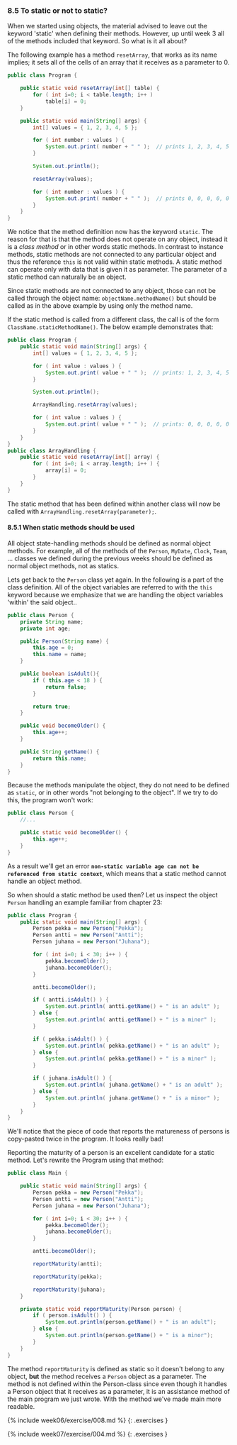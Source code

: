 ### 8.5 To static or not to static?

When we started using objects, the material advised to leave out the keyword 'static' when defining their methods. However, up until week 3 all of the methods included that keyword. So what is it all about?

The following example has a method `resetArray`, that works as its name implies; it sets all of the cells of an array that it receives as a parameter to 0.

```java
public class Program {

    public static void resetArray(int[] table) {
        for ( int i=0; i < table.length; i++ )
            table[i] = 0;
    }

    public static void main(String[] args) {
        int[] values = { 1, 2, 3, 4, 5 };

        for ( int number : values ) {
            System.out.print( number + " " );  // prints 1, 2, 3, 4, 5
        }

        System.out.println();

        resetArray(values);

        for ( int number : values ) {
            System.out.print( number + " " );  // prints 0, 0, 0, 0, 0
        }
    }
}
```

We notice that the method definition now has the keyword `static`. The reason for that is that the method does not operate on any object, instead it is a *class method* or in other words static methods. In contrast to instance methods, static methods are not connected to any particular object and thus the reference `this` is not valid within static methods. A static method can operate only with data that is given it as parameter. The parameter of a static method can naturally be an object.

Since static methods are not connected to any object, those can not be called through the object name: `objectName.methodName()` but should be called as in the above example by using only the method name.

If the static method is called from a different class, the call is of the form `ClassName.staticMethodName()`. The below example demonstrates that:

```java
public class Program {
    public static void main(String[] args) {
        int[] values = { 1, 2, 3, 4, 5 };

        for ( int value : values ) {
            System.out.print( value + " " );  // prints: 1, 2, 3, 4, 5
        }

        System.out.println();

        ArrayHandling.resetArray(values);

        for ( int value : values ) {
            System.out.print( value + " " );  // prints: 0, 0, 0, 0, 0
        }
    }
}
public class ArrayHandling {
    public static void resetArray(int[] array) {
        for ( int i=0; i < array.length; i++ ) {
            array[i] = 0;
        }
    }
}
```

The static method that has been defined within another class will now be called with `ArrayHandling.resetArray(parameter);`.

#### 8.5.1 When static methods should be used

All object state-handling methods should be defined as normal object methods. For example, all of the methods of the `Person`, `MyDate`, `Clock`, `Team`, ... classes we defined during the previous weeks should be defined as normal object methods, not as statics.

Lets get back to the `Person` class yet again. In the following is a part of the class definition. All of the object variables are referred to with the `this` keyword because we emphasize that we are handling the object variables 'within' the said object..

```java
public class Person {
    private String name;
    private int age;

    public Person(String name) {
        this.age = 0;
        this.name = name;
    }

    public boolean isAdult(){
        if ( this.age < 18 ) {
            return false;
        }

        return true;
    }

    public void becomeOlder() {
        this.age++;
    }

    public String getName() {
        return this.name;
    }
}
```

Because the methods manipulate the object, they do not need to be defined as `static`, or in other words "not belonging to the object". If we try to do this, the program won't work:

```java
public class Person {
    //...

    public static void becomeOlder() {
        this.age++;
    }
}
```

As a result we'll get an error **`non-static variable age can not be referenced from static context`**, which means that a static method cannot handle an object method.

So when should a static method be used then? Let us inspect the object `Person` handling an example familiar from chapter 23:

```java
public class Program {
    public static void main(String[] args) {
        Person pekka = new Person("Pekka");
        Person antti = new Person("Antti");
        Person juhana = new Person("Juhana");

        for ( int i=0; i < 30; i++ ) {
            pekka.becomeOlder();
            juhana.becomeOlder();
        }

        antti.becomeOlder();

        if ( antti.isAdult() ) {
            System.out.println( antti.getName() + " is an adult" );
        } else {
            System.out.println( antti.getName() + " is a minor" );
        }

        if ( pekka.isAdult() ) {
            System.out.println( pekka.getName() + " is an adult" );
        } else {
            System.out.println( pekka.getName() + " is a minor" );
        }

        if ( juhana.isAdult() ) {
            System.out.println( juhana.getName() + " is an adult" );
        } else {
            System.out.println( juhana.getName() + " is a minor" );
        }
    }
}
```

We'll notice that the piece of code that reports the matureness of persons is copy-pasted twice in the program. It looks really bad!

Reporting the maturity of a person is an excellent candidate for a static method. Let's rewrite the Program using that method:

```java
public class Main {

    public static void main(String[] args) {
        Person pekka = new Person("Pekka");
        Person antti = new Person("Antti");
        Person juhana = new Person("Juhana");

        for ( int i=0; i < 30; i++ ) {
            pekka.becomeOlder();
            juhana.becomeOlder();
        }

        antti.becomeOlder();

        reportMaturity(antti);

        reportMaturity(pekka);

        reportMaturity(juhana);
    }

    private static void reportMaturity(Person person) {
        if ( person.isAdult() ) {
            System.out.println(person.getName() + " is an adult");
        } else {
            System.out.println(person.getName() + " is a minor");
        }
    }
}
```

The method `reportMaturity` is defined as static so it doesn't belong to any object, **but** the method receives a `Person` object as a parameter. The method is not defined within the Person-class since even though it handles a Person object that it receives as a parameter, it is an assistance method of the main program we just wrote. With the method we've made main more readable.

{% include week06/exercise/008.md %}
{: .exercises }

{% include week07/exercise/004.md %}
{: .exercises }
